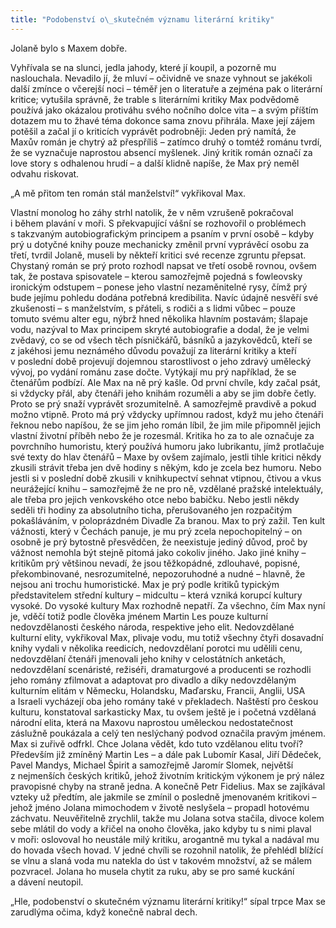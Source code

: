 ```yaml
---
title: "Podobenství o\_skutečném významu literární kritiky"
---
```


Jolaně bylo s Maxem dobře.

Vyhřívala se na slunci, jedla jahody, které jí koupil, a pozorně mu naslouchala. Nevadilo jí, že mluví – očividně ve snaze vyhnout se jakékoli další zmínce o včerejší noci – téměř jen o literatuře a zejména pak o literární kritice; vytušila správně, že trable s literárními kritiky Max podvědomě používá jako okázalou protiváhu svého nočního dolce vita – a svým příštím dotazem mu to žhavé téma dokonce sama znovu přihrála. Maxe její zájem potěšil a začal jí o kriticích vyprávět podrobněji: Jeden prý namítá, že Maxův román je chytrý až přespříliš – zatímco druhý o tomtéž románu tvrdí, že se vyznačuje naprostou absencí myšlenek. Jiný kritik román označí za love story s odhalenou hrudí – a další klidně napíše, že Max prý neměl odvahu riskovat.

„A mě přitom ten román stál manželství!“ vykřikoval Max.

Vlastní monolog ho záhy strhl natolik, že v něm vzrušeně pokračoval i během plavání v moři. S překvapující vášní se rozhovořil o problémech s takzvaným autobiografickým principem a psaním v první osobě – kdyby prý u dotyčné knihy pouze mechanicky změnil první vyprávěcí osobu za třetí, tvrdil Jolaně, museli by někteří kritici své recenze zgruntu přepsat. Chystaný román se prý proto rozhodl napsat ve třetí osobě rovnou, ovšem tak, že postava spisovatele – kterou samozřejmě pojedná s fowleovsky ironickým odstupem – ponese jeho vlastní nezaměnitelné rysy, čímž prý bude jejímu pohledu dodána potřebná kredibilita. Navíc údajně nesvěří své zkušenosti – s manželstvím, s přáteli, s rodiči a s lidmi vůbec – pouze tomuto svému alter egu, nýbrž hned několika hlavním postavám; šlapaje vodu, nazýval to Max principem skryté autobiografie a dodal, že je velmi zvědavý, co se od všech těch písničkářů, básníků a jazykovědců, kteří se z jakéhosi jemu neznámého důvodu považují za literární kritiky a kteří v poslední době projevují dojemnou starostlivost o jeho zdravý umělecký vývoj, po vydání románu zase dočte. Vytýkají mu prý například, že se čtenářům podbízí. Ale Max na ně prý kašle. Od první chvíle, kdy začal psát, si vždycky přál, aby čtenáři jeho knihám rozuměli a aby se jim dobře četly. Proto se prý snaží vyprávět srozumitelně. A samozřejmě pravdivě a pokud možno vtipně. Proto má prý vždycky upřímnou radost, když mu jeho čtenáři řeknou nebo napíšou, že se jim jeho román líbil, že jim mile připomněl jejich vlastní životní příběh nebo že je rozesmál. Kritika ho za to ale označuje za povrchního humoristu, který používá humoru jako lubrikantu, jímž protlačuje své texty do hlav čtenářů – Maxe by ovšem zajímalo, jestli tihle kritici někdy zkusili strávit třeba jen dvě hodiny s někým, kdo je zcela bez humoru. Nebo jestli si v poslední době zkusili v knihkupectví sehnat vtipnou, čtivou a vkus neurážející knihu – samozřejmě že ne pro ně, vzdělané pražské intelektuály, ale třeba pro jejich venkovského otce nebo babičku. Nebo jestli někdy seděli tři hodiny za absolutního ticha, přerušovaného jen rozpačitým pokašláváním, v poloprázdném Divadle Za branou. Max to prý zažil. Ten kult vážnosti, který v Čechách panuje, je mu prý zcela nepochopitelný – on osobně je prý bytostně přesvědčen, že neexistuje jediný důvod, proč by vážnost nemohla být stejně pitomá jako cokoliv jiného. Jako jiné knihy – kritikům prý většinou nevadí, že jsou těžkopádné, zdlouhavé, popisné, překombinované, nesrozumitelné, nepozoruhodné a nudné – hlavně, že nejsou ani trochu humoristické. Max je prý podle kritiků typickým představitelem střední kultury – midcultu – která vzniká korupcí kultury vysoké. Do vysoké kultury Max rozhodně nepatří. Za všechno, čím Max nyní je, vděčí totiž podle člověka jménem Martin Les pouze kulturní nedovzdělanosti českého národa, respektive jeho elit. Nedovzdělané kulturní elity, vykřikoval Max, plivaje vodu, mu totiž všechny čtyři dosavadní knihy vydali v několika reedicích, nedovzdělaní porotci mu udělili cenu, nedovzdělaní čtenáři jmenovali jeho knihy v celostátních anketách, nedovzdělaní scenáristé, režiséři, dramaturgové a producenti se rozhodli jeho romány zfilmovat a adaptovat pro divadlo a díky nedovzdělaným kulturním elitám v Německu, Holandsku, Maďarsku, Francii, Anglii, USA a Israeli vycházejí oba jeho romány také v překladech. Naštěstí pro českou kulturu, konstatoval sarkasticky Max, tu ovšem ještě je i početná vzdělaná národní elita, která na Maxovu naprostou uměleckou nedostatečnost záslužně poukázala a celý ten neslýchaný podvod označila pravým jménem. Max si zuřivě odfrkl. Chce Jolana vědět, kdo tuto vzdělanou elitu tvoří? Především již zmíněný Martin Les – a dále pak Lubomír Kasal, Jiří Dědeček, Pavel Mandys, Michael Špirit a samozřejmě Jaromír Slomek, největší z nejmenších českých kritiků, jehož životním kritickým výkonem je prý nález pravopisné chyby na straně jedna. A konečně Petr Fidelius. Max se zajíkával vzteky už předtím, ale jakmile se zmínil o posledně jmenovaném kritikovi – jehož jméno Jolana mimochodem v životě neslyšela – propadl hotovému záchvatu. Neuvěřitelně zrychlil, takže mu Jolana sotva stačila, divoce kolem sebe mlátil do vody a křičel na onoho člověka, jako kdyby tu s nimi plaval v moři: oslovoval ho neustále milý kritiku, arogantně mu tykal a nadával mu do hovada všech hovad. V jedné chvíli se rozohnil natolik, že přehlédl blížící se vlnu a slaná voda mu natekla do úst v takovém množství, až se málem pozvracel. Jolana ho musela chytit za ruku, aby se pro samé kuckání a dávení neutopil.

„Hle, podobenství o skutečném významu literární kritiky!“ sípal trpce Max se zarudlýma očima, když konečně nabral dech.
